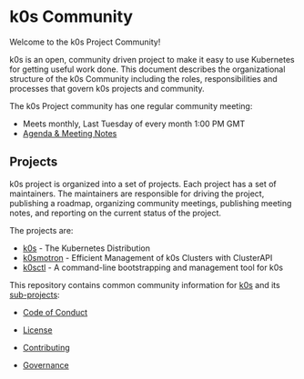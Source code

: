 # k0s Community

Welcome to the k0s Project Community!

k0s is an open, community driven project to make it easy to use Kubernetes for getting useful work done.  This document describes the organizational structure of the k0s Community including the roles, responsibilities and processes that govern k0s projects and community.

The k0s Project community has one regular community meeting:

  * Meets monthly, Last Tuesday of every month 1:00 PM  GMT
  * [Agenda & Meeting Notes](https://docs.google.com/document/d/1K7kc4nARFsM60RpzWF7xREF9FHySDuWSu9_6dstkLlg/edit?tab=t.0#heading=h.s485wlw1do6e)

## Projects

k0s project is organized into a set of projects. Each project has a set of maintainers. The maintainers are responsible for driving the project, publishing a roadmap, organizing community meetings, publishing meeting notes, and reporting on the current status of the project.

The projects are:

* [k0s](https://github.com/k0sproject/k0s) - The Kubernetes Distribution
* [k0smotron](https://github.com/k0sproject/k0smotron) - Efficient Management of k0s Clusters with ClusterAPI
* [k0sctl](https://github.com/k0sproject/k0sctl) - A command-line bootstrapping and management tool for k0s
  

This repository contains common community information for [k0s][k0s] and its [sub-projects][repos]:

* [Code of Conduct](./CODE_OF_CONDUCT.md)

* [License](./LICENSE)

* [Contributing](./CONTRIBUTING.md)
  
* [Governance](./GOVERNANCE.md)


[k0s]: https://github.com/k0sproject/k0s
[repos]: https://github.com/orgs/k0sproject/repositories



